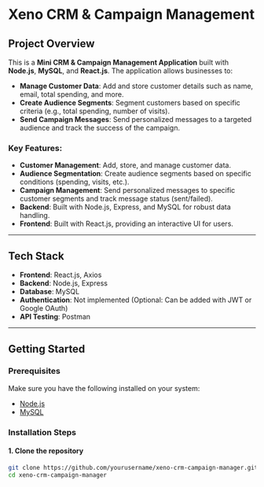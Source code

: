 # Xeno CRM & Campaign Management

## Project Overview

This is a **Mini CRM & Campaign Management Application** built with **Node.js**, **MySQL**, and **React.js**. The application allows businesses to:

- **Manage Customer Data**: Add and store customer details such as name, email, total spending, and more.
- **Create Audience Segments**: Segment customers based on specific criteria (e.g., total spending, number of visits).
- **Send Campaign Messages**: Send personalized messages to a targeted audience and track the success of the campaign.

### Key Features:
- **Customer Management**: Add, store, and manage customer data.
- **Audience Segmentation**: Create audience segments based on specific conditions (spending, visits, etc.).
- **Campaign Management**: Send personalized messages to specific customer segments and track message status (sent/failed).
- **Backend**: Built with Node.js, Express, and MySQL for robust data handling.
- **Frontend**: Built with React.js, providing an interactive UI for users.

---

## Tech Stack

- **Frontend**: React.js, Axios
- **Backend**: Node.js, Express
- **Database**: MySQL
- **Authentication**: Not implemented (Optional: Can be added with JWT or Google OAuth)
- **API Testing**: Postman

---

## Getting Started

### Prerequisites

Make sure you have the following installed on your system:

- [Node.js](https://nodejs.org/)
- [MySQL](https://dev.mysql.com/downloads/installer/)

### Installation Steps

#### 1. Clone the repository

```bash
git clone https://github.com/yourusername/xeno-crm-campaign-manager.git
cd xeno-crm-campaign-manager
